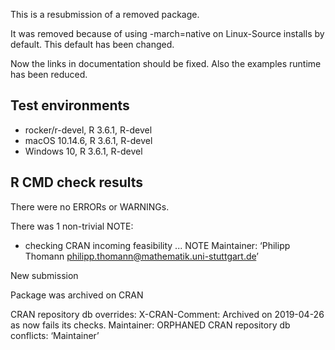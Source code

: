 This is a resubmission of a removed package.

It was removed because of using -march=native on Linux-Source installs by default. This default has been changed.

Now the links in documentation should be fixed. Also the examples runtime has been reduced.

## Test environments
* rocker/r-devel, R 3.6.1, R-devel
* macOS 10.14.6, R 3.6.1, R-devel
* Windows 10, R 3.6.1, R-devel

## R CMD check results
There were no ERRORs or WARNINGs. 

There was 1 non-trivial NOTE:

* checking CRAN incoming feasibility ... NOTE
Maintainer: ‘Philipp Thomann <philipp.thomann@mathematik.uni-stuttgart.de>’

New submission

Package was archived on CRAN

CRAN repository db overrides:
  X-CRAN-Comment: Archived on 2019-04-26 as now fails its checks.
  Maintainer: ORPHANED
CRAN repository db conflicts: ‘Maintainer’
